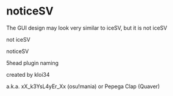 # noticeSV

The GUI design may look very similar to iceSV, but it is not iceSV

not iceSV

noticeSV

5head plugin naming

created by kloi34 

a.k.a. xX_k3YsL4yEr_Xx (osu!mania) or Pepega Clap (Quaver)
